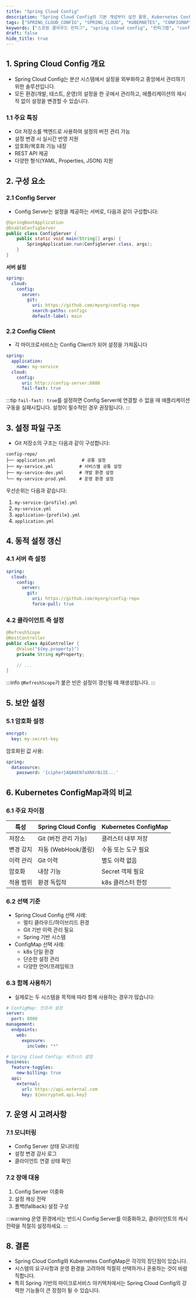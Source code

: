 ```yaml
---
title: "Spring Cloud Config"
description: "Spring Cloud Config의 기본 개념부터 실전 활용, Kubernetes ConfigMap과의 비교까지 상세히 알아봅니다. 설정 파일 관리와 동적 설정 변경을 위한 최적의 선택을 도와드립니다."
tags: ["SPRING_CLOUD_CONFIG", "SPRING_CLOUD", "KUBERNETES", "CONFIGMAP", "SPRING", "DEVOPS", "BACKEND"]
keywords: ["스프링 클라우드 컨피그", "spring cloud config", "컨피그맵", "configmap", "설정 관리", "Configuration management", "스프링", "spring", "쿠버네티스", "kubernetes"]
draft: false
hide_title: true
---
```


## 1. Spring Cloud Config 개요
- Spring Cloud Config는 분산 시스템에서 설정을 외부화하고 중앙에서 관리하기 위한 솔루션입니다. 
- 모든 환경(개발, 테스트, 운영)의 설정을 한 곳에서 관리하고, 애플리케이션의 재시작 없이 설정을 변경할 수 있습니다.

### 1.1 주요 특징
- Git 저장소를 백엔드로 사용하여 설정의 버전 관리 가능
- 설정 변경 시 실시간 반영 지원
- 암호화/복호화 기능 내장
- REST API 제공
- 다양한 형식(YAML, Properties, JSON) 지원

## 2. 구성 요소

### 2.1 Config Server
- Config Server는 설정을 제공하는 서버로, 다음과 같이 구성합니다:

```java
@SpringBootApplication
@EnableConfigServer
public class ConfigServer {
    public static void main(String[] args) {
        SpringApplication.run(ConfigServer.class, args);
    }
}
```

**서버 설정**
```yaml
spring:
  cloud:
    config:
      server:
        git:
          uri: https://github.com/myorg/config-repo
          search-paths: configs
          default-label: main
```

### 2.2 Config Client
- 각 마이크로서비스는 Config Client가 되어 설정을 가져옵니다

```yaml
spring:
  application:
    name: my-service
  cloud:
    config:
      uri: http://config-server:8888
      fail-fast: true
```

:::tip
`fail-fast: true`를 설정하면 Config Server에 연결할 수 없을 때 애플리케이션 구동을 실패시킵니다. 설정이 필수적인 경우 권장됩니다.
:::

## 3. 설정 파일 구조
- Git 저장소의 구조는 다음과 같이 구성합니다:

```
config-repo/
├── application.yml          # 공통 설정
├── my-service.yml          # 서비스별 공통 설정
├── my-service-dev.yml      # 개발 환경 설정
└── my-service-prod.yml     # 운영 환경 설정
```

우선순위는 다음과 같습니다:
1. `my-service-{profile}.yml`
2. `my-service.yml`
3. `application-{profile}.yml`
4. `application.yml`

## 4. 동적 설정 갱신

### 4.1 서버 측 설정

```yaml
spring:
  cloud:
    config:
      server:
        git:
          uri: https://github.com/myorg/config-repo
          force-pull: true
```

### 4.2 클라이언트 측 설정

```java
@RefreshScope
@RestController
public class ApiController {
    @Value("${my.property}")
    private String myProperty;
    
    // ...
}
```

:::info
`@RefreshScope`가 붙은 빈은 설정이 갱신될 때 재생성됩니다.
:::

## 5. 보안 설정

### 5.1 암호화 설정

```yaml
encrypt:
  key: my-secret-key
```

암호화된 값 사용:
```yaml
spring:
  datasource:
    password: '{cipher}AQA6EN7aXNXrBiIE...'
```

## 6. Kubernetes ConfigMap과의 비교

### 6.1 주요 차이점

특성 | Spring Cloud Config | Kubernetes ConfigMap
-----|---------------------|--------------------
저장소 | Git (버전 관리 가능) | 클러스터 내부 저장
변경 감지 | 자동 (WebHook/폴링) | 수동 또는 도구 필요
이력 관리 | Git 이력 | 별도 이력 없음
암호화 | 내장 기능 | Secret 객체 필요
적용 범위 | 환경 독립적 | k8s 클러스터 한정

### 6.2 선택 기준
- Spring Cloud Config 선택 사례:
  - 멀티 클라우드/하이브리드 환경
  - Git 기반 이력 관리 필요
  - Spring 기반 시스템
- ConfigMap 선택 사례:
  - k8s 단일 환경
  - 단순한 설정 관리
  - 다양한 언어/프레임워크

### 6.3 함께 사용하기
- 실제로는 두 시스템을 목적에 따라 함께 사용하는 경우가 많습니다:

```yaml
# ConfigMap: 인프라 설정
server:
  port: 8080
management:
  endpoints:
    web:
      exposure:
        include: "*"

# Spring Cloud Config: 비즈니스 설정
business:
  feature-toggles:
    new-billing: true
  api:
    external:
      url: https://api.external.com
      key: ${encrypted.api.key}
```

## 7. 운영 시 고려사항

### 7.1 모니터링

- Config Server 상태 모니터링
- 설정 변경 감사 로그
- 클라이언트 연결 상태 확인

### 7.2 장애 대응

1. Config Server 이중화
2. 설정 캐싱 전략
3. 폴백(fallback) 설정 구성

:::warning
운영 환경에서는 반드시 Config Server를 이중화하고, 클라이언트의 캐시 전략을 적절히 설정하세요.
:::

## 8. 결론
- Spring Cloud Config와 Kubernetes ConfigMap은 각각의 장단점이 있습니다. 
- 시스템의 요구사항과 운영 환경을 고려하여 적절히 선택하거나 혼용하는 것이 바람직합니다. 
- 특히 Spring 기반의 마이크로서비스 아키텍처에서는 Spring Cloud Config의 강력한 기능들이 큰 장점이 될 수 있습니다.